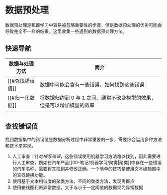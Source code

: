 # 数据预处理

数据预处理是机器学习中容易被忽略重要性的步骤，但是数据预处理的优劣可能会导致完全不一样的结果。这里收集一些遇到的数据预处理方法。

## 快速导航

| 数据与处理方法  | 简介                 |
| --------------- | -------------------- |
| [[#查找错误值]] | 数据中可能会含有一些错误，如何找到这些错误 |
|         [[#归一化数据]]        |     将数据归约到 0 与 1 之间，通常不改变模型的效果，但是可以增加模型的效率                 |
| |                      |

## 查找错误值

找到数据集中的错误值是数据分析过程中非常重要的一步，需要综合运用多种方法和技术来实现。
1. 人工审查：针对*拼写错误*，这些错误使用机器学习方法难以找到，因此需要进行人工审查，例如在汽车产品[[00-笔记/机器学习/聚类|聚类]]中存在一些错误的汽车名称，需要将其找到并修改正确。一个简单的技巧是使用文本编辑器中的查找替换功能。
2. 使用基于文本相似度的聚类方法，不同的聚类方法，发现离群点
3. 使用箱线图判断异常数据，大于与小于一定阈值的数据视为异常数据
